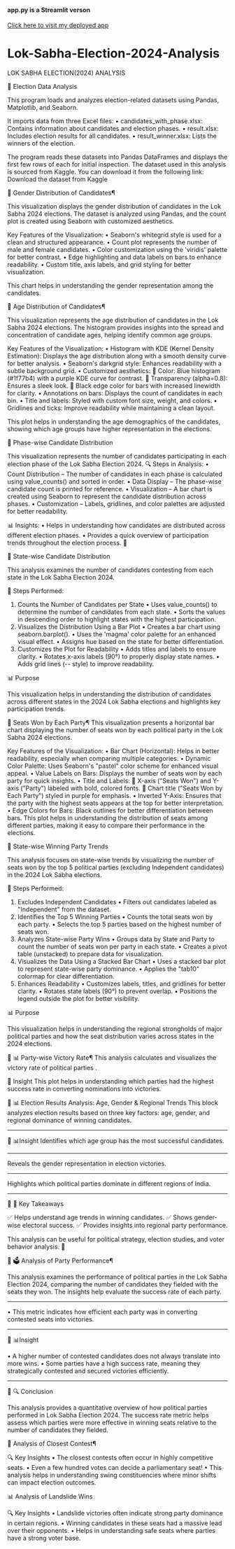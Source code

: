 #### app.py is a Streamlit verson 
[Click here to visit my deployed app](https://lok-sabha-election-2024-analysis.streamlit.app/)

# Lok-Sabha-Election-2024-Analysis

LOK SABHA ELECTION(2024) ANALYSIS

📌 Election Data Analysis 

This program loads and analyzes election-related datasets using Pandas, Matplotlib, and Seaborn.

It imports data from three Excel files:
•	candidates_with_phase.xlsx: Contains information about candidates and election phases.
•	result.xlsx: Includes election results for all candidates.
•	result_winner.xlsx: Lists the winners of the election.

The program reads these datasets into Pandas DataFrames and displays the first few rows of each for initial inspection.
The dataset used in this analysis is sourced from Kaggle. You can download it from the following link:
Download the dataset from Kaggle

📌 Gender Distribution of Candidates¶

This visualization displays the gender distribution of candidates in the Lok Sabha 2024 elections.
The dataset is analyzed using Pandas, and the count plot is created using Seaborn with customized aesthetics.

Key Features of the Visualization:
•	Seaborn's whitegrid style is used for a clean and structured appearance.
•	Count plot represents the number of male and female candidates.
•	Color customization using the 'viridis' palette for better contrast.
•	Edge highlighting and data labels on bars to enhance readability.
•	Custom title, axis labels, and grid styling for better visualization.

This chart helps in understanding the gender representation among the candidates.

📌 Age Distribution of Candidates¶

This visualization represents the age distribution of candidates in the Lok Sabha 2024 elections.
The histogram provides insights into the spread and concentration of candidate ages, helping identify common age groups.

Key Features of the Visualization:
•	Histogram with KDE (Kernel Density Estimation): Displays the age distribution along with a smooth density curve for better analysis.
•	Seaborn's darkgrid style: Enhances readability with a subtle background grid.
•	Customized aesthetics:
	Color: Blue histogram (#1f77b4) with a purple KDE curve for contrast.
	Transparency (alpha=0.8): Ensures a sleek look.
	Black edge color for bars with increased linewidth for clarity.
•	Annotations on bars: Displays the count of candidates in each bin.
•	Title and labels: Styled with custom font size, weight, and colors.
•	Gridlines and ticks: Improve readability while maintaining a clean layout.

This plot helps in understanding the age demographics of the candidates, showing which age groups have higher representation in the elections.

📌 Phase-wise Candidate Distribution

This visualization represents the number of candidates participating in each election phase of the Lok Sabha Election 2024.
🔍 Steps in Analysis:
•	Count Distribution – The number of candidates in each phase is calculated using value_counts() and sorted in order.
•	Data Display – The phase-wise candidate count is printed for reference.
•	Visualization – A bar chart is created using Seaborn to represent the candidate distribution across phases.
•	Customization – Labels, gridlines, and color palettes are adjusted for better readability.

📊 Insights:
•	Helps in understanding how candidates are distributed across different election phases.
•	Provides a quick overview of participation trends throughout the election process. 🚀

📌 State-wise Candidate Distribution

This analysis examines the number of candidates contesting from each state in the Lok Sabha Election 2024.

🔹 Steps Performed:
1.	Counts the Number of Candidates per State
•	Uses value_counts() to determine the number of candidates from each state.
•	Sorts the values in descending order to highlight states with the highest participation.
2.	Visualizes the Distribution Using a Bar Plot
•	Creates a bar chart using seaborn.barplot().
•	Uses the 'magma' color palette for an enhanced visual effect.
•	Assigns hue based on the state for better differentiation.
3.	Customizes the Plot for Readability
•	Adds titles and labels to ensure clarity.
•	Rotates x-axis labels (90°) to properly display state names.
•	Adds grid lines (-- style) to improve readability.

📊 Purpose

This visualization helps in understanding the distribution of candidates across different states in the 2024 Lok Sabha elections and highlights key participation trends.

📌 Seats Won by Each Party¶
This visualization presents a horizontal bar chart displaying the number of seats won by each political party in the Lok Sabha 2024 elections.

Key Features of the Visualization:
•	Bar Chart (Horizontal): Helps in better readability, especially when comparing multiple categories.
•	Dynamic Color Palette: Uses Seaborn's "pastel" color scheme for enhanced visual appeal.
•	Value Labels on Bars: Displays the number of seats won by each party for quick insights.
•	Title and Labels:
	X-axis ("Seats Won") and Y-axis ("Party") labeled with bold, colored fonts.
	Chart title ("Seats Won by Each Party") styled in purple for emphasis.
•	Inverted Y-Axis: Ensures that the party with the highest seats appears at the top for better interpretation.
•	Edge Colors for Bars: Black outlines for better differentiation between bars.
This plot helps in understanding the distribution of seats among different parties, making it easy to compare their performance in the elections.

📌 State-wise Winning Party Trends

This analysis focuses on state-wise trends by visualizing the number of seats won by the top 5 political parties (excluding Independent candidates) in the 2024 Lok Sabha elections.

🔹 Steps Performed:
1.	Excludes Independent Candidates
•	Filters out candidates labeled as "Independent" from the dataset.
2.	Identifies the Top 5 Winning Parties
•	Counts the total seats won by each party.
•	Selects the top 5 parties based on the highest number of seats won.
3.	Analyzes State-wise Party Wins
•	Groups data by State and Party to count the number of seats won per party in each state.
•	Creates a pivot table (unstacked) to prepare data for visualization.
4.	Visualizes the Data Using a Stacked Bar Chart
•	Uses a stacked bar plot to represent state-wise party dominance.
•	Applies the "tab10" colormap for clear differentiation.
5.	Enhances Readability
•	Customizes labels, titles, and gridlines for better clarity.
•	Rotates state labels (90°) to prevent overlap.
•	Positions the legend outside the plot for better visibility.

📊 Purpose

This visualization helps in understanding the regional strongholds of major political parties and how the seat distribution varies across states in the 2024 elections.

📌 📊 Party-wise Victory Rate¶
This analysis calculates and visualizes the victory rate of political parties .

📌 Insight
This plot helps in understanding which parties had the highest success rate in converting nominations into victories.

📌 📊 Election Results Analysis: Age, Gender & Regional Trends
This block analyzes election results based on three key factors: age, gender, and regional dominance of winning candidates.
________________________________________
📌 📊Insight
Identifies which age group has the most successful candidates.
________________________________________
Reveals the gender representation in election victories.
________________________________________
Highlights which political parties dominate in different regions of India.
________________________________________
📌 🎯 Key Takeaways

✅ Helps understand age trends in winning candidates.
✅ Shows gender-wise electoral success.
✅ Provides insights into regional party performance.

This analysis can be useful for political strategy, election studies, and voter behavior analysis. 🚀

📌 🗳️ Analysis of Party Performance¶

This analysis examines the performance of political parties in the Lok Sabha Election 2024, comparing the number of candidates they fielded with the seats they won. The insights help evaluate the success rate of each party.
________________________________________
•	This metric indicates how efficient each party was in converting contested seats into victories.
________________________________________

📌 📊Insight

•	A higher number of contested candidates does not always translate into more wins.
•	Some parties have a high success rate, meaning they strategically contested and secured victories efficiently.
________________________________________

📌 🔍 Conclusion

This analysis provides a quantitative overview of how political parties performed in Lok Sabha Election 2024. The success rate metric helps assess which parties were more effective in winning seats relative to the number of candidates they fielded.

📌 Analysis of Closest Contest¶

🔍 Key Insights
•	The closest contests often occur in highly competitive seats.
•	Even a few hundred votes can decide a parliamentary seat!
•	This analysis helps in understanding swing constituencies where minor shifts can impact election outcomes.

📊 Analysis of Landslide Wins

🔍 Key Insights
•	Landslide victories often indicate strong party dominance in certain regions.
•	Winning candidates in these seats had a massive lead over their opponents.
•	Helps in understanding safe seats where parties have a strong voter base.



